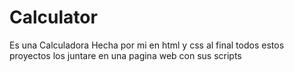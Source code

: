 # Calculator
Es una Calculadora 
Hecha por mi en html y css al final todos estos proyectos los juntare en una pagina web con sus scripts
